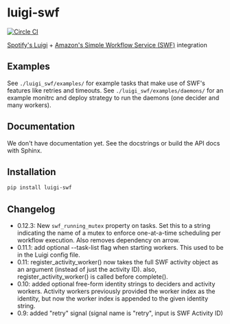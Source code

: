 luigi-swf
=========

[![Circle CI](https://circleci.com/gh/RUNDSP/luigi-swf.svg?style=svg)](https://circleci.com/gh/RUNDSP/luigi-swf)

[Spotify's Luigi](https://github.com/spotify/luigi) + [Amazon's Simple Workflow Service (SWF)](http://aws.amazon.com/swf/) integration

## Examples

See `./luigi_swf/examples/` for example tasks that make use of SWF's features
like retries and timeouts. See `./luigi_swf/examples/daemons/` for an example
monitrc and deploy strategy to run the daemons (one decider and many
workers).

## Documentation

We don't have documentation yet. See the docstrings or build the API docs
with Sphinx.

## Installation

```bash
pip install luigi-swf
```

## Changelog

* 0.12.3: New `swf_running_mutex` property on tasks. Set this to a string indicating the name of a mutex to enforce one-at-a-time scheduling per workflow execution. Also removes dependency on arrow.
* 0.11.1: add optional --task-list flag when starting workers. This used to be
in the Luigi config file.
* 0.11: register_activity_worker() now takes the full SWF activity object as an
argument (instead of just the activity ID). also, register_activity_worker() is
called before complete().
* 0.10: added optional free-form identity strings to deciders and activity
workers. Activity workers previously provided the worker index as the identity,
but now the worker index is appended to the given identity string.
* 0.9: added "retry" signal (signal name is "retry", input is SWF Activity ID)
